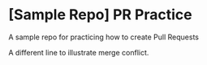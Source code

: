 # [Sample Repo] PR Practice
A sample repo for practicing how to create Pull Requests

A different line to illustrate merge conflict.